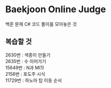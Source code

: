 # Baekjoon Online Judge
백준 문제 C# 코드 풀이를 모아놓은 것

## 복습할 것
2630번 : 색종이 만들기 <br/>
2635번 : 수 이어가기 <br/>
15649번 : N과 M(1) <br/>
2156번 : 포도주 시식 <br/>
11729번 : 하노아 탑 이동 순서 <br/>
